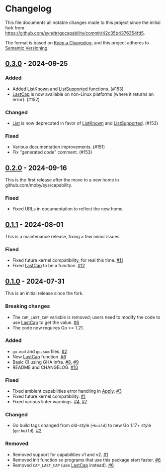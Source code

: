 # Changelog
This file documents all notable changes made to this project since the initial fork
from https://github.com/syndtr/gocapability/commit/42c35b4376354fd5.

The format is based on [Keep a Changelog](https://keepachangelog.com/en/1.0.0/),
and this project adheres to [Semantic Versioning](https://semver.org/spec/v2.0.0.html).

## [0.3.0] - 2024-09-25

### Added
* Added [ListKnown] and [ListSupported] functions. (#153)
* [LastCap] is now available on non-Linux platforms (where it returns an error). (#152)

### Changed
* [List] is now deprecated in favor of [ListKnown] and [ListSupported]. (#153)

### Fixed
* Various documentation improvements. (#151)
* Fix "generated code" comment. (#153)

## [0.2.0] - 2024-09-16

This is the first release after the move to a new home in
github.com/moby/sys/capability.

### Fixed
 * Fixed URLs in documentation to reflect the new home.

## [0.1.1] - 2024-08-01

This is a maintenance release, fixing a few minor issues.

### Fixed
 * Fixed future kernel compatibility, for real this time. [#11]
 * Fixed [LastCap] to be a function. [#12]

## [0.1.0] - 2024-07-31

This is an initial release since the fork.

### Breaking changes

 * The `CAP_LAST_CAP` variable is removed; users need to modify the code to
   use [LastCap] to get the value. [#6]
 * The code now requires Go >= 1.21.

### Added
 * `go.mod` and `go.sum` files. [#2]
 * New [LastCap] function. [#6]
 * Basic CI using GHA infra. [#8], [#9]
 * README and CHANGELOG. [#10]

### Fixed
 * Fixed ambient capabilities error handling in [Apply]. [#3]
 * Fixed future kernel compatibility. [#1]
 * Fixed various linter warnings. [#4], [#7]

### Changed
 * Go build tags changed from old-style (`+build`) to new Go 1.17+ style (`go:build`). [#2]

### Removed
 * Removed support for capabilities v1 and v2. [#1]
 * Removed init function so programs that use this package start faster. [#6]
 * Removed `CAP_LAST_CAP` (use [LastCap] instead). [#6]

<!-- Doc links. -->
[Apply]: https://pkg.go.dev/github.com/moby/sys/capability#Capabilities.Apply
[LastCap]: https://pkg.go.dev/github.com/moby/sys/capability#LastCap
[List]: https://pkg.go.dev/github.com/moby/sys/capability#List
[ListKnown]: https://pkg.go.dev/github.com/moby/sys/capability#ListKnown
[ListSupported]: https://pkg.go.dev/github.com/moby/sys/capability#ListSupported

<!-- Minor releases. -->
[0.3.0]: https://github.com/moby/sys/releases/tag/capability%2Fv0.3.0
[0.2.0]: https://github.com/moby/sys/releases/tag/capability%2Fv0.2.0
[0.1.1]: https://github.com/kolyshkin/capability/compare/v0.1.0...v0.1.1
[0.1.0]: https://github.com/kolyshkin/capability/compare/42c35b4376354fd5...v0.1.0

<!-- PRs in 0.1.x releases. -->
[#1]: https://github.com/kolyshkin/capability/pull/1
[#2]: https://github.com/kolyshkin/capability/pull/2
[#3]: https://github.com/kolyshkin/capability/pull/3
[#4]: https://github.com/kolyshkin/capability/pull/4
[#6]: https://github.com/kolyshkin/capability/pull/6
[#7]: https://github.com/kolyshkin/capability/pull/7
[#8]: https://github.com/kolyshkin/capability/pull/8
[#9]: https://github.com/kolyshkin/capability/pull/9
[#10]: https://github.com/kolyshkin/capability/pull/10
[#11]: https://github.com/kolyshkin/capability/pull/11
[#12]: https://github.com/kolyshkin/capability/pull/12
